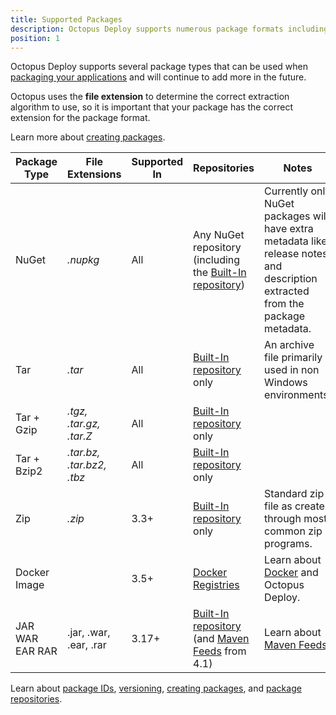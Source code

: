 ```yaml
---
title: Supported Packages
description: Octopus Deploy supports numerous package formats including NuGet, Tar, ZIP and docker images.
position: 1
---
```


Octopus Deploy supports several package types that can be used when [packaging your applications](/docs/packaging-applications/index.md) and will continue to add more in the future.

Octopus uses the **file extension** to determine the correct extraction algorithm to use, so it is important that your package has the correct extension for the package format.

Learn more about [creating packages](docs/packaging-applications/creating-packages/index.md).

| Package Type | File Extensions          | Supported In | Repositories                             | Notes                                    |
| ------------ | ------------------------- | ----------- | ---------------------------------------- | ---------------------------------------- |
| NuGet        | *.nupkg*                  | All |Any NuGet repository (including the [Built-In repository](/docs/packaging-applications/package-repositories/pushing-packages-to-the-built-in-repository.md)) | Currently only NuGet packages will have extra metadata like release notes and description extracted from the package metadata. |
| Tar          | *.tar*                    | All | [Built-In repository](/docs/packaging-applications/package-repositories/pushing-packages-to-the-built-in-repository.md) only | An archive file primarily used in non Windows environments. |
| Tar + Gzip   | *.tgz, .tar.gz, .tar.Z*  | All | [Built-In repository](/docs/packaging-applications/package-repositories/pushing-packages-to-the-built-in-repository.md) only |                                          |
| Tar + Bzip2  | *.tar.bz, .tar.bz2, .tbz* | All | [Built-In repository](/docs/packaging-applications/package-repositories/pushing-packages-to-the-built-in-repository.md) only |                                          |
| Zip          | *.zip*                    | 3.3+ | [Built-In repository](/docs/packaging-applications/package-repositories/pushing-packages-to-the-built-in-repository.md) only | Standard zip file as created through most common zip programs. |
| Docker Image |                           | 3.5+ | [Docker Registries](/docs/packaging-applications/package-repositories/registries/index.md) | Learn about [Docker](/docs/deploying-applications/docker-containers/index.md) and Octopus Deploy. |
| JAR WAR EAR RAR | .jar, .war, .ear, .rar | 3.17+ |  [Built-In repository](/docs/packaging-applications/package-repositories/pushing-packages-to-the-built-in-repository.md) (and [Maven Feeds](/docs/packaging-applications/package-repositories/maven-feeds.md) from 4.1) |  Learn about [Maven Feeds](/docs/packaging-applications/package-repositories/maven-feeds.md). |

Learn about [package IDs](/docs/packaging-applications/creating-packages/package-id.md), [versioning](/docs/packaging-applications/creating-packages/versioning.md), [creating packages](/docs/packaging-applications/creating-packages/index.md), and [package repositories](/docs/packaging-applications/package-repositories/index.md).

